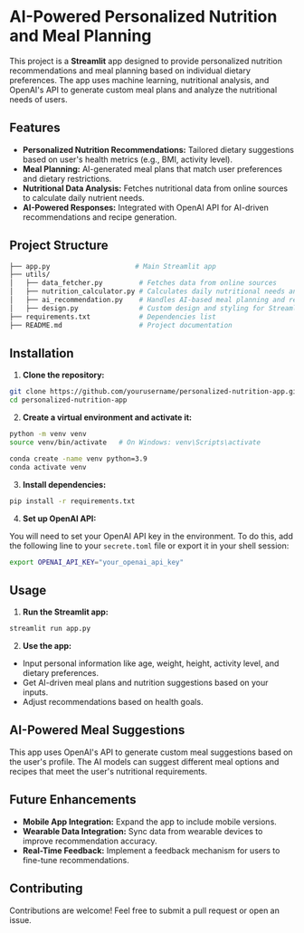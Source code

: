 

# AI-Powered Personalized Nutrition and Meal Planning

This project is a **Streamlit** app designed to provide personalized nutrition recommendations and meal planning based on individual  dietary preferences. The app uses machine learning, nutritional analysis, and OpenAI's API to generate custom meal plans and analyze the nutritional needs of users.

## Features

- **Personalized Nutrition Recommendations:** Tailored dietary suggestions based on user's health metrics (e.g., BMI, activity level).
- **Meal Planning:** AI-generated meal plans that match user preferences and dietary restrictions.
- **Nutritional Data Analysis:** Fetches nutritional data from online sources to calculate daily nutrient needs.
- **AI-Powered Responses:** Integrated with OpenAI API for AI-driven recommendations and recipe generation.

## Project Structure

```bash
├── app.py                     # Main Streamlit app
├── utils/
│   ├── data_fetcher.py         # Fetches data from online sources
│   ├── nutrition_calculator.py # Calculates daily nutritional needs and BMI
│   ├── ai_recommendation.py    # Handles AI-based meal planning and recommendations
│   ├── design.py               # Custom design and styling for Streamlit app
├── requirements.txt            # Dependencies list
├── README.md                   # Project documentation
```

## Installation

1. **Clone the repository:**

```bash
git clone https://github.com/yourusername/personalized-nutrition-app.git
cd personalized-nutrition-app
```

2. **Create a virtual environment and activate it:**

```bash
python -m venv venv
source venv/bin/activate   # On Windows: venv\Scripts\activate
```
```bash
conda create -name venv python=3.9
conda activate venv   
```
3. **Install dependencies:**

```bash
pip install -r requirements.txt
```

4. **Set up OpenAI API:**

You will need to set your OpenAI API key in the environment. To do this, add the following line to your `secrete.toml` file or export it in your shell session:

```bash
export OPENAI_API_KEY="your_openai_api_key"
```

## Usage

1. **Run the Streamlit app:**

```bash
streamlit run app.py
```

2. **Use the app:**

- Input personal information like age, weight, height, activity level, and dietary preferences.
- Get AI-driven meal plans and nutrition suggestions based on your inputs.
- Adjust recommendations based on health goals.

## AI-Powered Meal Suggestions

This app uses OpenAI's API to generate custom meal suggestions based on the user's profile. The AI models can suggest different meal options and recipes that meet the user's nutritional requirements.

## Future Enhancements

- **Mobile App Integration:** Expand the app to include mobile versions.
- **Wearable Data Integration:** Sync data from wearable devices to improve recommendation accuracy.
- **Real-Time Feedback:** Implement a feedback mechanism for users to fine-tune recommendations.

## Contributing

Contributions are welcome! Feel free to submit a pull request or open an issue.

